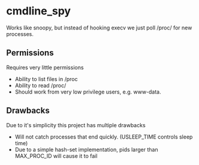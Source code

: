 # cmdline_spy

Works like snoopy, but instead of hooking execv we just poll /proc/ for new processes.

## Permissions

Requires very little permissions
- Ability to list files in /proc
- Ability to read /proc/
- Should work from very low privilege users, e.g. www-data.

## Drawbacks

Due to it's simplicity this project has multiple drawbacks
- Will not catch processes that end quickly. (USLEEP_TIME controls sleep time)
- Due to a simple hash-set implementation, pids larger than MAX_PROC_ID will cause it to fail
